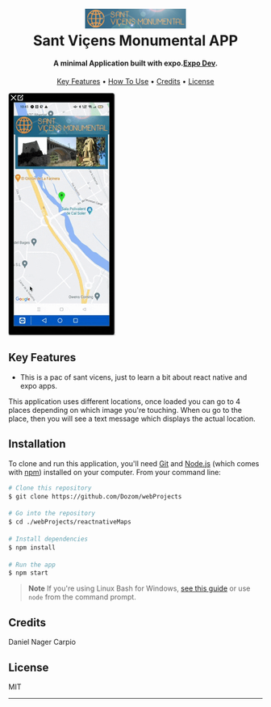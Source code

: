 
<h1 align="center">
  <br>
  <img src="https://raw.githubusercontent.com/Dozom/webProjects/master/reactnativeMaps/assets/logo.png" alt="Sant Vicens App" width="200">
  <br>
  Sant Viçens Monumental APP
  <br>
</h1>

<h4 align="center">A minimal Application built with expo.<a href="https://expo.dev" target="_blank">Expo Dev</a>.</h4>

<p align="center">
  <a href="#key-features">Key Features</a> •
  <a href="#how-to-use">How To Use</a> •
  <a href="#credits">Credits</a> •
  <a href="#license">License</a>
</p>

![screenshot](https://raw.githubusercontent.com/Dozom/webProjects/master/reactnativeMaps/santvicensdnager.gif)

## Key Features

* This is a pac of sant vicens, just to learn a bit about react native and expo apps.

This application uses different locations, once loaded you can go to 4 places depending on which image you're touching.
When ou go to the place, then you will see a text message which displays the actual location.

## Installation

To clone and run this application, you'll need [Git](https://git-scm.com) and [Node.js](https://nodejs.org/en/download/) (which comes with [npm](http://npmjs.com)) installed on your computer. From your command line:

```bash
# Clone this repository
$ git clone https://github.com/Dozom/webProjects

# Go into the repository
$ cd ./webProjects/reactnativeMaps

# Install dependencies
$ npm install

# Run the app
$ npm start
```

> **Note**
> If you're using Linux Bash for Windows, [see this guide](https://www.howtogeek.com/261575/how-to-run-graphical-linux-desktop-applications-from-windows-10s-bash-shell/) or use `node` from the command prompt.

## Credits

Daniel Nager Carpio

## License

MIT

---
